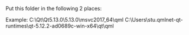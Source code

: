 Put this folder in the following 2 places:

Example:
C:\Qt\Qt5.13.0\5.13.0\msvc2017_64\qml
C:\Users\stu\.qmlnet-qt-runtimes\qt-5.12.2-ad0689c-win-x64\qt\qml